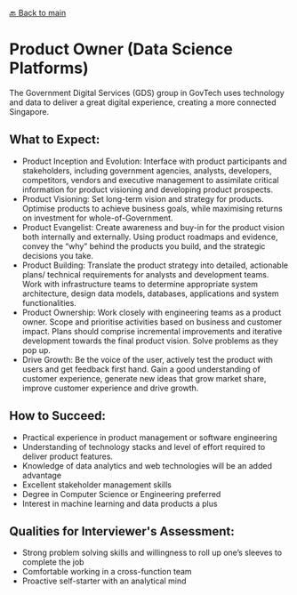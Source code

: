 [:back: Back to main](README.md)

# Product Owner (Data Science Platforms)

The Government Digital Services (GDS) group in GovTech uses technology and data to deliver a great digital experience, creating a more connected Singapore.

## What to Expect:

- Product Inception and Evolution: Interface with product participants and stakeholders, including government agencies, analysts, developers, competitors, vendors and executive management to assimilate critical information for product visioning and developing product prospects. 
- Product Visioning: Set long-term vision and strategy for products. Optimise products to achieve business goals, while maximising returns on investment for whole-of-Government.
- Product Evangelist: Create awareness and buy-in for the product vision both internally and externally. Using product roadmaps and evidence, convey the “why” behind the products you build, and the strategic decisions you take. 
- Product Building: Translate the product strategy into detailed, actionable plans/ technical requirements for analysts and development teams. Work with infrastructure teams to determine appropriate system architecture, design data models, databases, applications and system functionalities.
- Product Ownership: Work closely with engineering teams as a product owner. Scope and prioritise activities based on business and customer impact. Plans should comprise incremental improvements and iterative development towards the final product vision. Solve problems as they pop up.
- Drive Growth: Be the voice of the user, actively test the product with users and get feedback first hand. Gain a good understanding of customer experience, generate new ideas that grow market share, improve customer experience and drive growth.


## How to Succeed:

- Practical experience in product management or software engineering
- Understanding of technology stacks and level of effort required to deliver product features. 
- Knowledge of data analytics and web technologies will be an added advantage
- Excellent stakeholder management skills
- Degree in Computer Science or Engineering preferred
- Interest in machine learning and data products a plus



## Qualities for Interviewer's Assessment:
- Strong problem solving skills and willingness to roll up one’s sleeves to complete the job
- Comfortable working in a cross-function team
- Proactive self-starter with an analytical mind 
